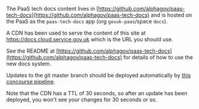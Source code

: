 
The PaaS tech docs content lives in [https://github.com/alphagov/paas-tech-docs](https://github.com/alphagov/paas-tech-docs) and is hosted on the PaaS as the `paas-tech-docs` app (org `govuk-paas`/space `docs`).

A CDN has been used to serve the content of this site at https://docs.cloud.service.gov.uk which is the URL you should use.

See the README at [https://github.com/alphagov/paas-tech-docs](https://github.com/alphagov/paas-tech-docs) for details of how to use the new docs system. 

Updates to the git master branch should be deployed automatically by [this concourse pipeline](https://concourse.build.ci.cloudpipeline.digital/teams/main/pipelines/paas-tech-docs).

Note that the CDN has a TTL of 30 seconds, so after an update has been deployed, you won't see your changes for 30 seconds or so.
